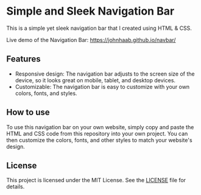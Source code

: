 # Simple and Sleek Navigation Bar

This is a simple yet sleek navigation bar that I created using HTML & CSS.

Live demo of the Navigation Bar: https://johnhaab.github.io/navbar/

## Features

- Responsive design: The navigation bar adjusts to the screen size of the device, so it looks great on mobile, tablet, and desktop devices.
- Customizable: The navigation bar is easy to customize with your own colors, fonts, and styles.

## How to use

To use this navigation bar on your own website, simply copy and paste the HTML and CSS code from this repository into your own project. You can then customize the colors, fonts, and other styles to match your website's design.

## License

This project is licensed under the MIT License. See the [LICENSE](LICENSE) file for details.
